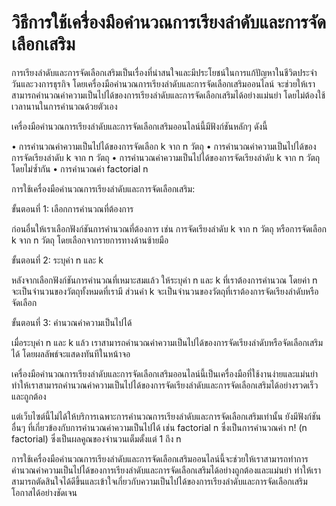 วิธีการใช้เครื่องมือคำนวณการเรียงลำดับและการจัดเลือกเสริม
=========================================================

การเรียงลำดับและการจัดเลือกเสริมเป็นเรื่องที่น่าสนใจและมีประโยชน์ในการแก้ปัญหาในชีวิตประจำวันและวงการธุรกิจ โดยเครื่องมือคำนวณการเรียงลำดับและการจัดเลือกเสริมออนไลน์ จะช่วยให้เราสามารถคำนวณค่าความเป็นไปได้ของการเรียงลำดับและการจัดเลือกเสริมได้อย่างแม่นยำ โดยไม่ต้องใช้เวลานานในการคำนวณด้วยตัวเอง

เครื่องมือคำนวณการเรียงลำดับและการจัดเลือกเสริมออนไลน์นี้มีฟังก์ชันหลักๆ ดังนี้

• การคำนวณค่าความเป็นไปได้ของการจัดเลือก k จาก n วัตถุ • การคำนวณค่าความเป็นไปได้ของการจัดเรียงลำดับ k จาก n วัตถุ • การคำนวณค่าความเป็นไปได้ของการจัดเรียงลำดับ k จาก n วัตถุโดยไม่ซ้ำกัน • การคำนวณค่า factorial n

การใช้เครื่องมือคำนวณการเรียงลำดับและการจัดเลือกเสริม:

ขั้นตอนที่ 1: เลือกการคำนวณที่ต้องการ

ก่อนอื่นให้เราเลือกฟังก์ชันการคำนวณที่ต้องการ เช่น การจัดเรียงลำดับ k จาก n วัตถุ หรือการจัดเลือก k จาก n วัตถุ โดยเลือกจากรายการทางด้านซ้ายมือ

ขั้นตอนที่ 2: ระบุค่า n และ k

หลังจากเลือกฟังก์ชันการคำนวณที่เหมาะสมแล้ว ให้ระบุค่า n และ k ที่เราต้องการคำนวณ โดยค่า n จะเป็นจำนวนของวัตถุทั้งหมดที่เรามี ส่วนค่า k จะเป็นจำนวนของวัตถุที่เราต้องการจัดเรียงลำดับหรือจัดเลือก

ขั้นตอนที่ 3: คำนวณค่าความเป็นไปได้

เมื่อระบุค่า n และ k แล้ว เราสามารถคำนวณค่าความเป็นไปได้ของการจัดเรียงลำดับหรือจัดเลือกเสริมได้ โดยผลลัพธ์จะแสดงทันทีในหน้าจอ

เครื่องมือคำนวณการเรียงลำดับและการจัดเลือกเสริมออนไลน์นี้เป็นเครื่องมือที่ใช้งานง่ายและแม่นยำ ทำให้เราสามารถคำนวณค่าความเป็นไปได้ของการจัดเรียงลำดับและการจัดเลือกเสริมได้อย่างรวดเร็วและถูกต้อง

แต่เว็บไซต์นี้ไม่ได้ให้บริการเฉพาะการคำนวณการเรียงลำดับและการจัดเลือกเสริมเท่านั้น ยังมีฟังก์ชันอื่นๆ ที่เกี่ยวข้องกับการคำนวณค่าความเป็นไปได้ เช่น factorial n ซึ่งเป็นการคำนวณค่า n! (n factorial) ซึ่งเป็นผลคูณของจำนวนเต็มตั้งแต่ 1 ถึง n

การใช้เครื่องมือคำนวณการเรียงลำดับและการจัดเลือกเสริมออนไลน์นี้จะช่วยให้เราสามารถทำการคำนวณค่าความเป็นไปได้ของการเรียงลำดับและการจัดเลือกเสริมได้อย่างถูกต้องและแม่นยำ ทำให้เราสามารถตัดสินใจได้ดีขึ้นและเข้าใจเกี่ยวกับความเป็นไปได้ของการเรียงลำดับและการจัดเลือกเสริมโอกาสได้อย่างชัดเจน